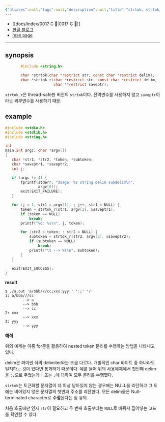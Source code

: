 ```yaml
---
{"aliases":null,"tags":null,"description":null,"title":"strtok, strtok_r(3)","created":"2023-10-05T08:09:03","updated":"2023-10-05T20:25:54","dg-publish":true,"permalink":"/docs/strtok, strtok_r(3)/","dgPassFrontmatter":true}
---
```


- [[docs/index/0017 C 🍎\|0017 C 🍎]]
- [한글 블로그](https://www.it-note.kr/86)
- [man page](https://man7.org/linux/man-pages/man3/strtok.3.html)
___

## synopsis

```c
       #include <string.h>

       char *strtok(char *restrict str, const char *restrict delim);
       char *strtok_r(char *restrict str, const char *restrict delim,
                      char **restrict saveptr);
```

`strtok_r`은 thread-safe한 버전의 `strtok`이다. 전역변수를 사용하지 않고 `saveptr`이라는 외부변수를 사용하기 때문.

## example

```c
#include <stdio.h>
#include <stdlib.h>
#include <string.h>

int
main(int argc, char *argv[])
{
   char *str1, *str2, *token, *subtoken;
   char *saveptr1, *saveptr2;
   int j;

   if (argc != 4) {
	   fprintf(stderr, "Usage: %s string delim subdelim\n",
			   argv[0]);
	   exit(EXIT_FAILURE);
   }

   for (j = 1, str1 = argv[1]; ; j++, str1 = NULL) {
	   token = strtok_r(str1, argv[2], &saveptr1);
	   if (token == NULL)
		   break;
	   printf("%d: %s\n", j, token);

	   for (str2 = token; ; str2 = NULL) {
		   subtoken = strtok_r(str2, argv[3], &saveptr2);
		   if (subtoken == NULL)
			   break;
		   printf("\t --> %s\n", subtoken);
	   }
   }

   exit(EXIT_SUCCESS);
}
```

**result**

```shell
$ ./a.out 'a/bbb///cc;xxx:yyy:' ':;' '/'
1: a/bbb///cc
		--> a
		--> bbb
		--> cc
2: xxx
		--> xxx
3: yyy
		--> yyy
```

**해석**

위의 예제는 이중 for문을 활용하여 nested token 분리를 수행하는 방법을 나타내고 있다.

delim은 파이썬 식의 delimiter와는 조금 다르다. 개별적인 char 바이트 중 하나라도 일치하는 것이 있다면 통과하기 때문이다. 예를 들어 위의 사용예제에서 첫번째 delim을 `:;`으로 주었는데 `:` 또는 `;`에 대하여 모두 분리를 수행했다. 

`strtok`는 토큰화할 문자열이 더 이상 남아있지 않는 경우에는 NULL을 리턴하고 그 외에는 비어있지 않은 문자열의 첫번째 주소를 리턴한다. 모든 delim들은 Null-terminated character로 **수정**된다는 점 유의.

처음 호출에만 인자 `str`이 필요하고 두 번째 호출부터는 `NULL`로 바꿔서 집어넣는 코드를 확인할 수 있다.
